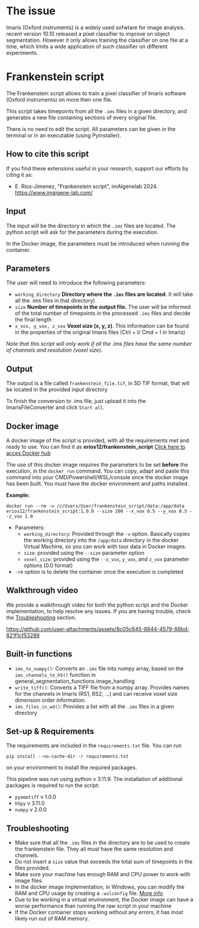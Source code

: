 # The issue

Imaris (Oxford instruments) is a widely used sofwtare for image analysis. recent version 10.10 released a pixel classifier to improve on object segmentation. However it only allows training the classifier on one file at a time, which limits a wide application of such classifier on different experiments.
# Frankenstein script

The Frankenstein script allows to train a pixel classifier of Imaris software (Oxford instruments) on more then one file.

This script takes timepoints from all the `.ims` files in a given directory, and generates a new file containing sections of every original file. 

There is no need to edit the script. All parameters can be given in the terminal or in an executable (using Pyinstaller).

## How to cite this script
If you find these extensions useful in your research, support our efforts by citing it as:
- E. Rios-Jimenez, "Frankenstein script", imAIgenelab 2024. https://www.imaigene-lab.com/

## Input
The input will be the directory in which the `.ims` files are located. The python script will ask for the parameters during the execution.

In the Docker image, the parameters must be introduced when running the container. 

## Parameters
The user will need to introduce the following parameters:
- `working_directory` **Directory where the `.ims` files are located**. It will take all the .ims files in that directory)
- `size` **Number of timepoints in the output file.** The user will be informed of the total number of timepoints in the processed `.ims` files and decide the final length
- `x_vox, y_vox, z_vox` **Voxel size (x, y, z)**. This information can be found in the properties of the original Imaris files (Ctrl + I/ Cmd + I in Imaris)

*Note that this script will only work if all the .ims files have the same number of channels and resolution (voxel size).*

## Output
The output is a file called `frankenstein_file.tif`, in 5D TIF format, that will be located in the provided input directory

To finish the conversion to .ims file, just upload it into the ImarisFileConverter and click `Start all`.

## Docker image
A docker image of the script is provided, with all the requirements met and ready to use. You can find it as **erios12/frankenstein_script** [Click here to acces Docker hub](https://hub.docker.com/layers/erios12/frankenstein_script/1.0.0/images/sha256:2e3a3118d5422f7345202dbc1d4956b9b0e8345fb2325e6d3fdf8d4f6c06591d?uuid=F0C28C93-5A7A-4EB8-AFF3-B6DEB8B568A6)

The use of this docker image requires the parameters to be set **before** the execution, in the `docker run` command. You can copy, adapt and paste this command into your CMD/Powershell/WSL/console once the docker image has been built. You must have the docker environment and paths installed.

**Example:**
```
docker run --rm -v /c/Users/User/frankenstein_script/data:/app/data erios12/frankenstein_script:1.0.0 --size 200 --x_vox 0.5 --y_vox 0.5 --z_vox 1.0
```
- Parameters:
  - `working_directory`: Provided through the `-v` option. Basically copies the working directory into the `/app/data` directory in the docker Virtual Machine, so you can work with tour data in Docker images.
  - `size`: provided using the `--size` parameter option
  - `voxel_size`: provided using the `--x_vox`, `y_vox`, and `z_vox` parameter options (0.0 format)
- `-rm` option is to delete the container once the execution is completed

## Walkthrough video
We provide a walkthrough video for both the python script and the Docker implementation, to help resolve any issues. If you are having trouble, check the [Troubleshooting](Troubleshooting) section.

https://github.com/user-attachments/assets/8c05c645-8844-4579-88bd-821f1cf53289


## Built-in functions
- `ims_to_numpy()`: Converts an `.ims` file into numpy array, based on the `ims_channels_to_h5()` function in general_segmentation_functions.image_handling
- `write_tiff()`: Converts a TIFF file from a numpy array. Provides names for the channels in Imaris (RS1, RS2, ...) and can receive voxel size dimension order information.
- `ims_files_in_wd()`: Provides a list with all the `.ims` files in a given directory

## Set-up & Requirements
The requirements are included in the `requirements.txt` file. You can run 
```{python}
pip install --no-cache-dir -r requirements.txt
```
on your environment to install the required packages.

This pipeline was run using python v 3.11.9. The installation of additional packages is required to run the script:
- `pyometiff` v 1.0.0
- `h5py` v 3.11.0
- `numpy` v 2.0.0

## Troubleshooting
- Make sure that all the `.ims` files in the directory are to be used to create the frankenstein file. They all must have the same resolution and channels.
- Do not insert a `size` value that exceeds the total sum of timepoints in the files provided.
- Make sure your machine has enough RAM and CPU power to work with image files.
- In the docker image implementation, in Windows, you can modify the RAM and CPU usage by creating a `.wslconfig` file. [More info](https://learn.microsoft.com/en-us/windows/wsl/wsl-config#wslconfig)
- Due to be working in a virtual environment, the Docker image can have a worse performance than running the raw script in your machine
- If the Docker container stops working without any errors, it has most likely run out of RAM memory.

